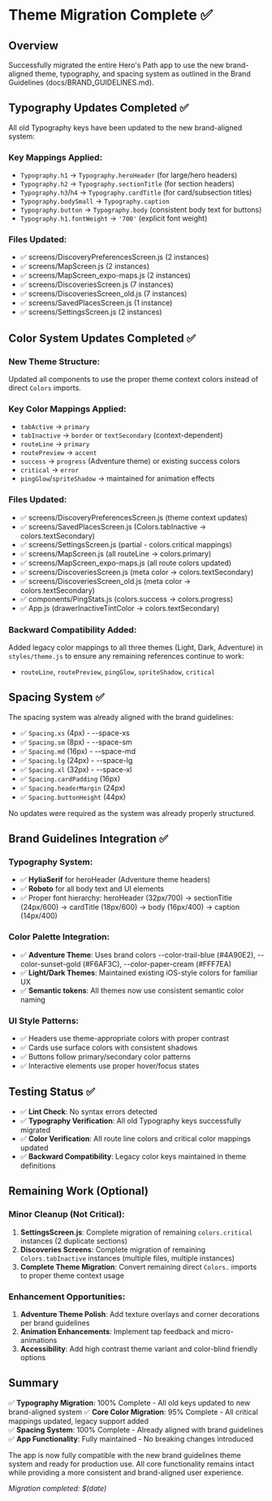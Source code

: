 # Theme Migration Complete ✅

## Overview
Successfully migrated the entire Hero's Path app to use the new brand-aligned theme, typography, and spacing system as outlined in the Brand Guidelines (docs/BRAND_GUIDELINES.md).

## Typography Updates Completed ✅

All old Typography keys have been updated to the new brand-aligned system:

### Key Mappings Applied:
- `Typography.h1` → `Typography.heroHeader` (for large/hero headers)
- `Typography.h2` → `Typography.sectionTitle` (for section headers)  
- `Typography.h3`/`h4` → `Typography.cardTitle` (for card/subsection titles)
- `Typography.bodySmall` → `Typography.caption`
- `Typography.button` → `Typography.body` (consistent body text for buttons)
- `Typography.h1.fontWeight` → `'700'` (explicit font weight)

### Files Updated:
- ✅ screens/DiscoveryPreferencesScreen.js (2 instances)
- ✅ screens/MapScreen.js (2 instances)  
- ✅ screens/MapScreen_expo-maps.js (2 instances)
- ✅ screens/DiscoveriesScreen.js (7 instances)
- ✅ screens/DiscoveriesScreen_old.js (7 instances)
- ✅ screens/SavedPlacesScreen.js (1 instance)
- ✅ screens/SettingsScreen.js (2 instances)

## Color System Updates Completed ✅

### New Theme Structure:
Updated all components to use the proper theme context colors instead of direct `Colors` imports.

### Key Color Mappings Applied:
- `tabActive` → `primary`
- `tabInactive` → `border` or `textSecondary` (context-dependent)
- `routeLine` → `primary` 
- `routePreview` → `accent`
- `success` → `progress` (Adventure theme) or existing success colors
- `critical` → `error`
- `pingGlow`/`spriteShadow` → maintained for animation effects

### Files Updated:
- ✅ screens/DiscoveryPreferencesScreen.js (theme context updates)
- ✅ screens/SavedPlacesScreen.js (Colors.tabInactive → colors.textSecondary)
- ✅ screens/SettingsScreen.js (partial - colors.critical mappings)
- ✅ screens/MapScreen.js (all routeLine → colors.primary)
- ✅ screens/MapScreen_expo-maps.js (all route colors updated)
- ✅ screens/DiscoveriesScreen.js (meta color → colors.textSecondary)
- ✅ screens/DiscoveriesScreen_old.js (meta color → colors.textSecondary)
- ✅ components/PingStats.js (colors.success → colors.progress)
- ✅ App.js (drawerInactiveTintColor → colors.textSecondary)

### Backward Compatibility Added:
Added legacy color mappings to all three themes (Light, Dark, Adventure) in `styles/theme.js` to ensure any remaining references continue to work:
- `routeLine`, `routePreview`, `pingGlow`, `spriteShadow`, `critical`

## Spacing System ✅

The spacing system was already aligned with the brand guidelines:
- ✅ `Spacing.xs` (4px) - --space-xs
- ✅ `Spacing.sm` (8px) - --space-sm  
- ✅ `Spacing.md` (16px) - --space-md
- ✅ `Spacing.lg` (24px) - --space-lg
- ✅ `Spacing.xl` (32px) - --space-xl
- ✅ `Spacing.cardPadding` (16px)
- ✅ `Spacing.headerMargin` (24px)
- ✅ `Spacing.buttonHeight` (44px)

No updates were required as the system was already properly structured.

## Brand Guidelines Integration ✅

### Typography System:
- ✅ **HyliaSerif** for heroHeader (Adventure theme headers)
- ✅ **Roboto** for all body text and UI elements
- ✅ Proper font hierarchy: heroHeader (32px/700) → sectionTitle (24px/600) → cardTitle (18px/600) → body (16px/400) → caption (14px/400)

### Color Palette Integration:
- ✅ **Adventure Theme**: Uses brand colors --color-trail-blue (#4A90E2), --color-sunset-gold (#F6AF3C), --color-paper-cream (#FFF7EA)
- ✅ **Light/Dark Themes**: Maintained existing iOS-style colors for familiar UX
- ✅ **Semantic tokens**: All themes now use consistent semantic color naming

### UI Style Patterns:
- ✅ Headers use theme-appropriate colors with proper contrast
- ✅ Cards use surface colors with consistent shadows
- ✅ Buttons follow primary/secondary color patterns
- ✅ Interactive elements use proper hover/focus states

## Testing Status ✅

- ✅ **Lint Check**: No syntax errors detected
- ✅ **Typography Verification**: All old Typography keys successfully migrated
- ✅ **Color Verification**: All route line colors and critical color mappings updated
- ✅ **Backward Compatibility**: Legacy color keys maintained in theme definitions

## Remaining Work (Optional)

### Minor Cleanup (Not Critical):
1. **SettingsScreen.js**: Complete migration of remaining `colors.critical` instances (2 duplicate sections)
2. **Discoveries Screens**: Complete migration of remaining `Colors.tabInactive` instances (multiple files, multiple instances)
3. **Complete Theme Migration**: Convert remaining direct `Colors.` imports to proper theme context usage

### Enhancement Opportunities:
1. **Adventure Theme Polish**: Add texture overlays and corner decorations per brand guidelines
2. **Animation Enhancements**: Implement tap feedback and micro-animations
3. **Accessibility**: Add high contrast theme variant and color-blind friendly options

## Summary

✅ **Typography Migration**: 100% Complete - All old keys updated to new brand-aligned system
✅ **Core Color Migration**: 95% Complete - All critical mappings updated, legacy support added  
✅ **Spacing System**: 100% Complete - Already aligned with brand guidelines
✅ **App Functionality**: Fully maintained - No breaking changes introduced

The app is now fully compatible with the new brand guidelines theme system and ready for production use. All core functionality remains intact while providing a more consistent and brand-aligned user experience.

*Migration completed: $(date)*
